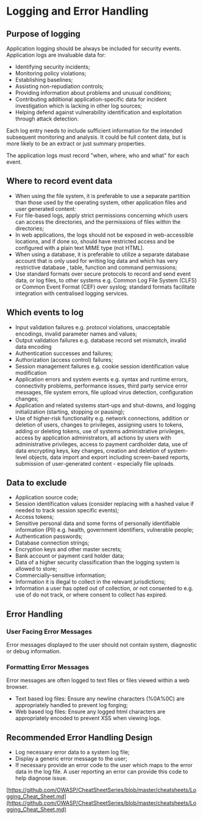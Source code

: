 # Logging and Error Handling 

## Purpose of logging

Application logging should be always be included for security events. Application logs are invaluable data for:

* Identifying security incidents;	
* Monitoring policy violations;	
* Establishing baselines;	
* Assisting non-repudiation controls;	
* Providing information about problems and unusual conditions;	
* Contributing additional application-specific data for incident investigation which is lacking in other log sources;	
* Helping defend against vulnerability identification and exploitation through attack detection.	

Each log entry needs to include sufficient information for the intended subsequent monitoring and analysis. It could be full content data, but is more likely to be an extract or just summary properties.

The application logs must record "when, where, who and what" for each event.



## Where to record event data

* When using the file system, it is preferable to use a separate partition than those used by the operating system, other application files and user generated content:
 * For file-based logs, apply strict permissions concerning which users can access the directories, and the permissions of files within the directories;
 * In web applications, the logs should not be exposed in web-accessible locations, and if done so, should have restricted access and be configured with a plain text MIME type (not HTML).
* When using a database, it is preferable to utilize a separate database account that is only used for writing log data and which has very restrictive database , table, function and command permissions;
* Use standard formats over secure protocols to record and send event data, or log files, to other systems e.g. Common Log File System (CLFS) or Common Event Format (CEF) over syslog; standard formats facilitate integration with centralised logging services.


## Which events to log

* Input validation failures e.g. protocol violations, unacceptable encodings, invalid parameter names and values;
* Output validation failures e.g. database record set mismatch, invalid data encoding
* Authentication successes and failures;
* Authorization (access control) failures;
* Session management failures e.g. cookie session identification value modification
* Application errors and system events e.g. syntax and runtime errors, connectivity problems, performance issues, third party service error messages, file system errors, file upload virus detection, configuration changes;
* Application and related systems start-ups and shut-downs, and logging initialization (starting, stopping or pausing);
* Use of higher-risk functionality e.g. network connections, addition or deletion of users, changes to privileges, assigning users to tokens, adding or deleting tokens, use of systems administrative privileges, access by application administrators, all actions by users with administrative privileges, access to payment cardholder data, use of data encrypting keys, key changes, creation and deletion of system-level objects, data import and export including screen-based reports, submission of user-generated content - especially file uploads.


## Data to exclude

* Application source code;
* Session identification values (consider replacing with a hashed value if needed to track session specific events);
* Access tokens;
* Sensitive personal data and some forms of personally identifiable information (PII) e.g. health, government identifiers, vulnerable people;
* Authentication passwords;
* Database connection strings;
* Encryption keys and other master secrets;
* Bank account or payment card holder data;
* Data of a higher security classification than the logging system is allowed to store;
* Commercially-sensitive information;
* Information it is illegal to collect in the relevant jurisdictions;
* Information a user has opted out of collection, or not consented to e.g. use of do not track, or where consent to collect has expired.


## Error Handling

### User Facing Error Messages
	
Error messages displayed to the user should not contain system, diagnostic or debug information.


### Formatting Error Messages

Error messages are often logged to text files or files viewed within a web browser.

* Text based log files: Ensure any newline characters (%0A%0C) are appropriately handled to prevent log forging;
* Web based log files: Ensure any logged html characters are appropriately encoded to prevent XSS when viewing logs.

## Recommended Error Handling Design

* Log necessary error data to a system log file;
* Display a generic error message to the user;
* If necessary provide an error code to the user which maps to the error data in the log file. A user reporting an error can provide this code to help diagnose issue.



[https://github.com/OWASP/CheatSheetSeries/blob/master/cheatsheets/Logging_Cheat_Sheet.md](https://github.com/OWASP/CheatSheetSeries/blob/master/cheatsheets/Logging_Cheat_Sheet.md)